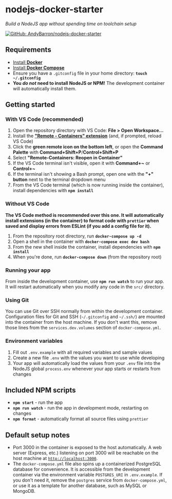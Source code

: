 # nodejs-docker-starter

_Build a NodeJS app without spending time on toolchain setup_

[![GitHub: AndyBarron/nodejs-docker-starter][github-badge]][github-link]

## Requirements

- [Install **Docker**](https://docs.docker.com/install/)
- [Install **Docker Compose**](https://docs.docker.com/compose/install/)
- Ensure you have a `.gitconfig` file in your home directory:
  **`touch ~/.gitconfig`**
- **You _do not_ need to install NodeJS or NPM!** The development container
  will automatically install them.

## Getting started

### With VS Code (recommended)

1. Open the repository directory with VS Code: **File > Open Workspace...**
2. Install the [**"Remote - Containers" extension**][remote-containers-ext]
   (and, if prompted, reload VS Code)
3. Click the **green remote icon on the bottom left**, or open the
   **Command Palette** with **Command+Shift+P**/**Control+Shift+P**
4. Select **"Remote-Containers: Reopen in Container"**
5. If the VS Code terminal isn't visible, open it with **Command+~** or
   **Control+~**
6. If the terminal isn't showing a Bash prompt, open one with the
   **"+" button** next to the terminal dropdown menu
7. From the VS Code terminal (which is now running inside the container),
   install dependencies with **`npm install`**

### Without VS Code

**The VS Code method is recommended over this one. It will automatically
install extensions (in the container) to format code with `prettier`
when saved and display errors from ESLint (if you add a config file for
it).**

1. From the repository root directory, run **`docker-compose up -d`**
2. Open a shell in the container with
   **`docker-compose exec dev bash`**
3. From the new shell inside the container, install dependencies with
   **`npm install`**
4. When you're done, run **`docker-compose down`** (from the repository
   root)

### Running your app

From inside the development container, use **`npm run watch`** to run your
app. It will restart automatically when you modify any code in the `src/`
directory.

### Using Git

You can use Git over SSH normally from within the development container.
Configuration files for Git and SSH (`~/.gitconfig` and `~/.ssh/`) are
mounted into the container from the host machine. If you don't want this,
remove those lines from the `services.dev.volumes` section of
`docker-compose.yml`.

### Environment variables

1. Fill out `.env.example` with all required variables and sample values
2. Create a new file `.env` with the values you want to use while developing
3. Your app will automatically load the values from your `.env` file into the
   NodeJS global `process.env` whenever your app starts or restarts from
   changes

## Included NPM scripts

- **`npm start`** - run the app
- **`npm run watch`** - run the app in development mode, restarting on changes
- **`npm format`** - automatically format all source files using `prettier`

## Default setup notes

- Port 3000 in the container is exposed to the host automatically. A
  web server (Express, etc.) listening on port 3000 will be reachable
  on the host machine at [`http://localhost:3000`](http://localhost:3000).
- The `docker-compose.yml` file also spins up a containerized PostgreSQL
  database for convenience. It is accessible from the development container
  via the environment variable `POSTGRES_URI` in `.env.example`. If you don't
  need it, remove the `postgres` service from `docker-compose.yml`, or use it
  as a template for another database, such as MySQL or MongoDB.

[github-badge]: https://img.shields.io/badge/GitHub-AndyBarron/nodejs--docker--starter-informational?logo=github&style=flat-square
[github-link]: https://github.com/AndyBarron/nodejs-docker-starter
[remote-containers-ext]: https://marketplace.visualstudio.com/items?itemName=ms-vscode-remote.remote-containers
